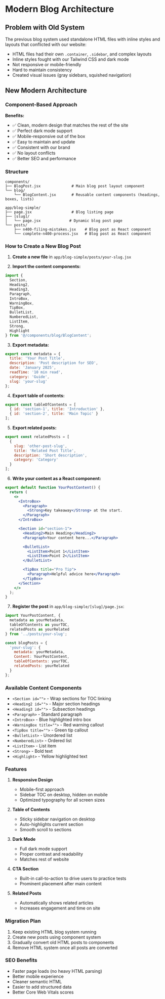 # Modern Blog Architecture

## Problem with Old System

The previous blog system used standalone HTML files with inline styles and layouts that conflicted with our website:
- HTML files had their own `.container`, `.sidebar`, and complex layouts
- Inline styles fought with our Tailwind CSS and dark mode
- Not responsive or mobile-friendly
- Hard to maintain consistency
- Created visual issues (gray sidebars, squished navigation)

## New Modern Architecture

### Component-Based Approach

**Benefits:**
- ✅ Clean, modern design that matches the rest of the site
- ✅ Perfect dark mode support
- ✅ Mobile-responsive out of the box
- ✅ Easy to maintain and update
- ✅ Consistent with our brand
- ✅ No layout conflicts
- ✅ Better SEO and performance

### Structure

```
components/
├── BlogPost.jsx              # Main blog post layout component
└── blog/
    └── BlogContent.jsx       # Reusable content components (headings, boxes, lists)

app/blog-simple/
├── page.jsx                  # Blog listing page
├── [slug]/
│   └── page.jsx             # Dynamic blog post page
└── posts/
    ├── n400-filing-mistakes.jsx    # Blog post as React component
    └── complete-n400-process.jsx   # Blog post as React component
```

### How to Create a New Blog Post

1. **Create a new file** in `app/blog-simple/posts/your-slug.jsx`

2. **Import the content components:**
```jsx
import {
  Section,
  Heading2,
  Heading3,
  Paragraph,
  IntroBox,
  WarningBox,
  TipBox,
  BulletList,
  NumberedList,
  ListItem,
  Strong,
  Highlight
} from '@/components/blog/BlogContent';
```

3. **Export metadata:**
```jsx
export const metadata = {
  title: 'Your Post Title',
  description: 'Post description for SEO',
  date: 'January 2025',
  readTime: '10 min read',
  category: 'Guide',
  slug: 'your-slug'
};
```

4. **Export table of contents:**
```jsx
export const tableOfContents = [
  { id: 'section-1', title: 'Introduction' },
  { id: 'section-2', title: 'Main Topic' }
];
```

5. **Export related posts:**
```jsx
export const relatedPosts = [
  {
    slug: 'other-post-slug',
    title: 'Related Post Title',
    description: 'Short description',
    category: 'Category'
  }
];
```

6. **Write your content as a React component:**
```jsx
export default function YourPostContent() {
  return (
    <>
      <IntroBox>
        <Paragraph>
          <Strong>Key takeaway</Strong> at the start.
        </Paragraph>
      </IntroBox>

      <Section id="section-1">
        <Heading2>Main Heading</Heading2>
        <Paragraph>Your content here...</Paragraph>

        <BulletList>
          <ListItem>Point 1</ListItem>
          <ListItem>Point 2</ListItem>
        </BulletList>

        <TipBox title="Pro Tip">
          <Paragraph>Helpful advice here</Paragraph>
        </TipBox>
      </Section>
    </>
  );
}
```

7. **Register the post** in `app/blog-simple/[slug]/page.jsx`:
```jsx
import YourPostContent, {
  metadata as yourMetadata,
  tableOfContents as yourTOC,
  relatedPosts as yourRelated
} from '../posts/your-slug';

const blogPosts = {
  'your-slug': {
    metadata: yourMetadata,
    Content: YourPostContent,
    tableOfContents: yourTOC,
    relatedPosts: yourRelated
  }
};
```

### Available Content Components

- `<Section id="">` - Wrap sections for TOC linking
- `<Heading2 id="">` - Major section headings
- `<Heading3 id="">` - Subsection headings
- `<Paragraph>` - Standard paragraph
- `<IntroBox>` - Blue highlighted intro box
- `<WarningBox title="">` - Red warning callout
- `<TipBox title="">` - Green tip callout
- `<BulletList>` - Unordered list
- `<NumberedList>` - Ordered list
- `<ListItem>` - List item
- `<Strong>` - Bold text
- `<Highlight>` - Yellow highlighted text

### Features

1. **Responsive Design**
   - Mobile-first approach
   - Sidebar TOC on desktop, hidden on mobile
   - Optimized typography for all screen sizes

2. **Table of Contents**
   - Sticky sidebar navigation on desktop
   - Auto-highlights current section
   - Smooth scroll to sections

3. **Dark Mode**
   - Full dark mode support
   - Proper contrast and readability
   - Matches rest of website

4. **CTA Section**
   - Built-in call-to-action to drive users to practice tests
   - Prominent placement after main content

5. **Related Posts**
   - Automatically shows related articles
   - Increases engagement and time on site

### Migration Plan

1. Keep existing HTML blog system running
2. Create new posts using component system
3. Gradually convert old HTML posts to components
4. Remove HTML system once all posts are converted

### SEO Benefits

- Faster page loads (no heavy HTML parsing)
- Better mobile experience
- Cleaner semantic HTML
- Easier to add structured data
- Better Core Web Vitals scores
